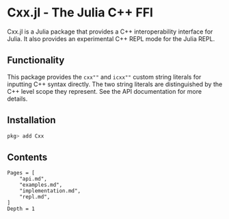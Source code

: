 # Cxx.jl - The Julia C++ FFI

Cxx.jl is a Julia package that provides a C++ interoperability
interface for Julia. It also provides an experimental C++ REPL
mode for the Julia REPL.

## Functionality

This package provides the `cxx""` and `icxx""` custom
string literals for inputting C++ syntax directly. The two string
literals are distinguished by the C++ level scope they represent.
See the API documentation for more details.

## Installation

```julia
pkg> add Cxx
```

## Contents

```@contents
Pages = [
    "api.md",
    "examples.md",
    "implementation.md",
    "repl.md",
]
Depth = 1
```

